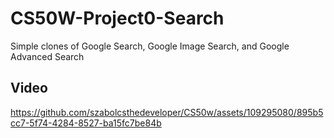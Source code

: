 # CS50W-Project0-Search
Simple clones of Google Search, Google Image Search, and Google Advanced Search

## Video
https://github.com/szabolcsthedeveloper/CS50w/assets/109295080/895b5cc7-5f74-4284-8527-ba15fc7be84b

